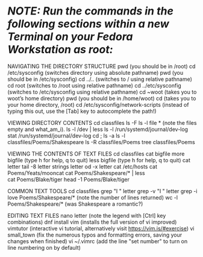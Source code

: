 # ***NOTE: Run the commands in the following sections within a new Terminal on your Fedora Workstation as root:***

NAVIGATING THE DIRECTORY STRUCTURE
   pwd (you should be in /root)
   cd /etc/sysconfig	(switches directory using absolute pathname) 
   pwd (you should be in /etc/sysconfig)
   cd ../.. (switches to / using relative pathname)
   cd root (switches to /root using relative pathname)
   cd ../etc/sysconfig	(switches to /etc/sysconfig using relative pathname)
   cd ~woot (takes you to woot’s home directory)
   pwd (you should be in /home/woot)
   cd (takes you to your home directory, /root)	
   cd /etc/sysconfig/network-scripts (instead of typing this out, use the [Tab] key to autocomplete the path!)

VIEWING DIRECTORY CONTENTS
   cd classfiles 
   ls -F
   ls -l 
   file * (note the files empty and what_am_i).
   ls -l /dev | less 
   ls -l /run/systemd/journal/dev-log 
   stat /run/systemd/journal/dev-log 
   cd ; ls -a 
   ls -l classfiles/Poems/Shakespeare 
   ls -R classfiles/Poems 
   tree classfiles/Poems 

VIEWING THE CONTENTS OF TEXT FILES
   cd classfiles 
   cat bigfile
   more bigfile (type h for help, q to quit)
   less bigfile (type h for help, q to quit)
   cat letter
   tail -8 letter
   strings letter
   od -x letter
   cat /etc/hosts
   cat Poems/Yeats/mooncat
   cat Poems/Shakespeare/* | less 	
   cat Poems/Blake/tiger
   head -1 Poems/Blake/tiger

COMMON TEXT TOOLS
   cd classfiles 
   grep "I " letter 
   grep -v "I " letter
   grep -i love Poems/Shakespeare/* (note the number of lines returned)
   wc -l Poems/Shakespeare/* (was Shakespeare a romantic?) 

EDITING TEXT FILES
   nano letter (note the legend with [Ctrl] key combinations)
   dnf install vim (installs the full version of vi improved)
   vimtutor (interactive vi tutorial, alternatively visit https://vim.is/#exercise)
   vi small_town (fix the numerous typos and formatting errors, saving your changes when finished)
   vi ~/.vimrc (add the line "set number" to turn on line numbering on by default)
